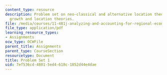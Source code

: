 ```yaml
---
content_type: resource
description: Problem set on neo-classical and alternative location theories, and regional
  growth and location theories.
file: /media/courses/11-481j-analyzing-and-accounting-for-regional-economic-growth-spring-2009/7ef536cd48015ed4618c1852d44e4dae_MIT11_481Js09_pset01.pdf
file_type: application/pdf
learning_resource_types:
- Assignments
ocw_type: OCWFile
parent_title: Assignments
parent_type: CourseSection
resourcetype: Document
title: Problem Set 1
uid: 7ef536cd-4801-5ed4-618c-1852d44e4dae
---
```

